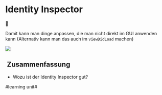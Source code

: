 # Identity Inspector
🧐

Damit kann man dinge anpassen, die man nicht direkt im GUI anwenden kann 
(Alternativ kann man das auch im `viewDidLoad` machen)

![][image-1]

##  Zusammenfassung
- Wozu ist der Identity Inspector gut?

[image-1]:	assets/Bildschirmfoto%202021-08-31%20um%2014.14.54.png

#learning unit#